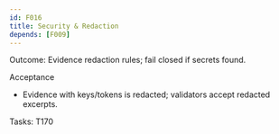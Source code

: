 ```yaml
---
id: F016
title: Security & Redaction
depends: [F009]
---
```


Outcome: Evidence redaction rules; fail closed if secrets found.

Acceptance
- Evidence with keys/tokens is redacted; validators accept redacted excerpts.

Tasks: T170

